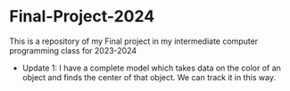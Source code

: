 # Final-Project-2024
This is a repository of my Final project in my intermediate computer programming class for 2023-2024

- Update 1: I have a complete model which takes data on the color of an object and finds the center of that object. We can track it in this way.
